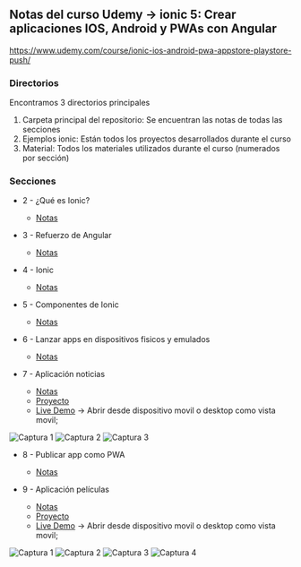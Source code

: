## Notas del curso Udemy -> ionic 5: Crear aplicaciones IOS, Android y PWAs con Angular

https://www.udemy.com/course/ionic-ios-android-pwa-appstore-playstore-push/

### Directorios

Encontramos 3 directorios principales

1. Carpeta principal del repositorio: Se encuentran las notas de todas las secciones
2. Ejemplos ionic: Están todos los proyectos desarrollados durante el curso
3. Material: Todos los materiales utilizados durante el curso (numerados por sección)

### Secciones

- 2 - ¿Qué es Ionic?
  - [Notas](./02.&#32;Qué&#32;es&#32;ionic.md)

- 3 - Refuerzo de Angular
  - [Notas](./03.&#32;Refuerzo&#32;Angular.md)
  
- 4 - Ionic
  - [Notas](./04.&#32;Ionic.md)

- 5 - Componentes de Ionic
  - [Notas](./05.&#32;Componentes&#32;de&#32;ionic.md)
  
- 6 - Lanzar apps en dispositivos fisicos y emulados
  - [Notas](./06.&#32;Lanzar&#32;apps&#32;en&#32;dispositivos&#32;fisicos&#32;y&#32;emulados.md)

- 7 - Aplicación noticias
  - [Notas](./07.&#32;App&#32;noticias.md)
  - [Proyecto](./Ejemplos&#32;ionic/04-noticias)
  - [Live Demo](https://ionic-noticias-f8fc4.web.app/tabs/tab1) -> Abrir desde dispositivo movil o desktop como vista movil;

![Captura 1](./Capturas/04-noticias/noticias1.PNG "Noticias App 1")
![Captura 2](./Capturas/04-noticias/noticias2.PNG "Noticias App 2")
![Captura 3](./Capturas/04-noticias/noticias3.PNG "Noticias App 3")

- 8 - Publicar app como PWA
  - [Notas](./08.&#32;Publicar&#32;app&#32;como&#32;PWA.md)

- 9 - Aplicación películas
  - [Notas](./09.&#32;App&#32;peliculas.md)
  - [Proyecto](./Ejemplos&#32;ionic/05-peliculasApp)
  - [Live Demo](https://ionic-peliculas-7e5c8.firebaseapp.com/tabs/tab1) -> Abrir desde dispositivo movil o desktop como vista movil;

![Captura 1](./Capturas/05-peliculasApp/Captura1.PNG "Noticias App 1")
![Captura 2](./Capturas/05-peliculasApp/Captura2.PNG "Noticias App 2")
![Captura 3](./Capturas/05-peliculasApp/Captura3.PNG "Noticias App 3")
![Captura 4](./Capturas/05-peliculasApp/Captura4.PNG "Noticias App 4")
